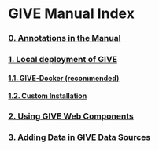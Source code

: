 # GIVE Manual Index

### [0. Annotations in the Manual](0-annotation.md)
### [1. Local deployment of GIVE](1-Local_deployment_of_GIVE.md)
#### [1.1. GIVE-Docker (recommended)](../tutorials/GIVE-Docker.md)
#### [1.2. Custom Installation](1.2-custom_installation.md)
### [2. Using GIVE Web Components](2-webComponents.md)
### [3. Adding Data in GIVE Data Sources](3-dataSource.md)
